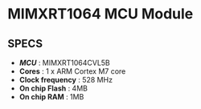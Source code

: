 # MIMXRT1064 MCU Module
## SPECS
* ***MCU*** : MIMXRT1064CVL5B  
* **Cores** : 1 x ARM Cortex M7 core  
* **Clock frequency** : 528 MHz  
* **On chip Flash** : 4MB  
* **On chip RAM** : 1MB  
